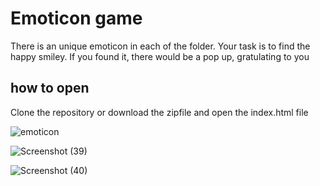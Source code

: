 # Emoticon game

There is an unique emoticon in each of the folder. Your task is to find the happy smiley. If you found it, there would be a pop up, gratulating to you

## how to open
Clone the repository or download the zipfile and open the index.html file

![emoticon](https://user-images.githubusercontent.com/28659463/56867095-90d5ce80-69e1-11e9-970f-fe8aad6ed73e.PNG)

![Screenshot (39)](https://user-images.githubusercontent.com/28659463/56867114-dabeb480-69e1-11e9-9a53-2054337e00aa.png)

![Screenshot (40)](https://user-images.githubusercontent.com/28659463/56867135-1fe2e680-69e2-11e9-886f-3666964eb041.png)
